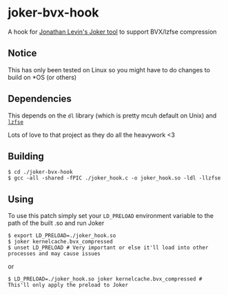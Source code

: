 # joker-bvx-hook
A hook for [Jonathan Levin's Joker tool](http://newosxbook.com/tools/joker.html) to support BVX/lzfse compression

## Notice
This has only been tested on Linux so you might have to do changes to build on \*OS (or others)

## Dependencies
This depends on the `dl` library (which is pretty mcuh default on Unix) and [`lzfse`](https://github.com/lzfse/lzfse)

Lots of love to that project as they do all the heavywork <3

## Building
```
$ cd ./joker-bvx-hook
$ gcc -all -shared -fPIC ./joker_hook.c -o joker_hook.so -ldl -llzfse
```

## Using
To use this patch simply set your `LD_PRELOAD` environment variable to the path of the built .so and run Joker

```
$ export LD_PRELOAD=./joker_hook.so
$ joker kernelcache.bvx_compressed
$ unset LD_PRELOAD # Very important or else it'll load into other processes and may cause issues
```
or
```
$ LD_PRELOAD=./joker_hook.so joker kernelcache.bvx_compressed # This'll only apply the preload to Joker
```
